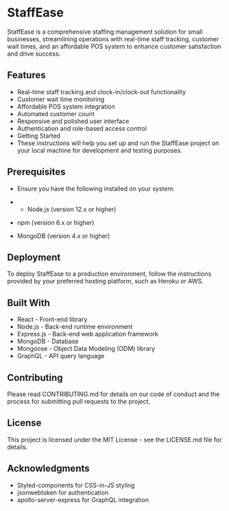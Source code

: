 # StaffEase

StaffEase is a comprehensive staffing management solution for small businesses, streamlining operations with real-time staff tracking, customer wait times, and an affordable POS system to enhance customer satisfaction and drive success.

## Features
* Real-time staff tracking and clock-in/clock-out functionality
* Customer wait time monitoring
* Affordable POS system integration
* Automated customer count
* Responsive and polished user interface
* Authentication and role-based access control
* Getting Started
* These instructions will help you set up and run the StaffEase project on your local machine for development and testing purposes.

## Prerequisites
* Ensure you have the following installed on your system:

* * Node.js (version 12.x or higher)
* npm (version 6.x or higher)
* MongoDB (version 4.x or higher)


## Deployment
To deploy StaffEase to a production environment, follow the instructions provided by your preferred hosting platform, such as Heroku or AWS.

## Built With
* React - Front-end library
* Node.js - Back-end runtime environment
* Express.js - Back-end web application framework
* MongoDB - Database
* Mongoose - Object Data Modeling (ODM) library
* GraphQL - API query language

## Contributing
Please read CONTRIBUTING.md for details on our code of conduct and the process for submitting pull requests to the project.

## License
This project is licensed under the MIT License - see the LICENSE.md file for details.

## Acknowledgments
* Styled-components for CSS-in-JS styling
* jsonwebtoken for authentication
* apollo-server-express for GraphQL integration
